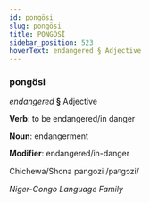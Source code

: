 ```yaml
---
id: pongösi
slug: pongösi
title: PONGÖSİ
sidebar_position: 523
hoverText: endangered § Adjective
---
```


### pongösi

*endangered* **§** Adjective

**Verb**: to be endangered/in danger

**Noun**: endangerment

**Modifier**: endangered/in-danger

Chichewa/Shona pangozi /paᵑɡɔzi/

*Niger-Congo Language Family*